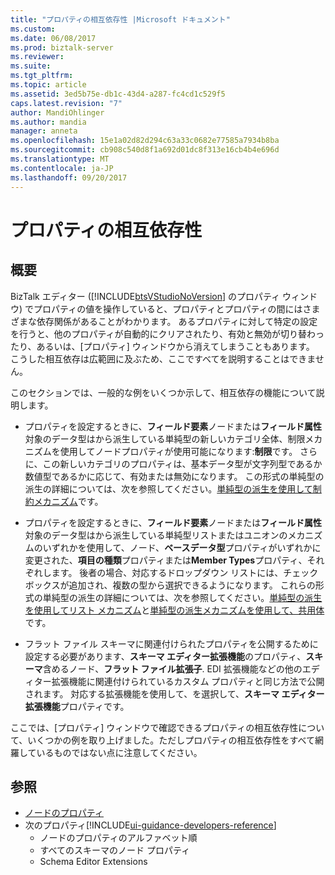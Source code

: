 ```yaml
---
title: "プロパティの相互依存性 |Microsoft ドキュメント"
ms.custom: 
ms.date: 06/08/2017
ms.prod: biztalk-server
ms.reviewer: 
ms.suite: 
ms.tgt_pltfrm: 
ms.topic: article
ms.assetid: 3ed5b75e-db1c-43d4-a287-fc4cd1c529f5
caps.latest.revision: "7"
author: MandiOhlinger
ms.author: mandia
manager: anneta
ms.openlocfilehash: 15e1a02d82d294c63a33c0682e77585a7934b8ba
ms.sourcegitcommit: cb908c540d8f1a692d01dc8f313e16cb4b4e696d
ms.translationtype: MT
ms.contentlocale: ja-JP
ms.lasthandoff: 09/20/2017
---
```

# <a name="property-interdependencies"></a>プロパティの相互依存性

## <a name="overview"></a>概要
BizTalk エディター ([!INCLUDE[btsVStudioNoVersion](../includes/btsvstudionoversion-md.md)] のプロパティ ウィンドウ) でプロパティの値を操作していると、プロパティとプロパティの間にはさまざまな依存関係があることがわかります。 あるプロパティに対して特定の設定を行うと、他のプロパティが自動的にクリアされたり、有効と無効が切り替わったり、あるいは、[プロパティ] ウィンドウから消えてしまうこともあります。 こうした相互依存は広範囲に及ぶため、ここですべてを説明することはできません。 

このセクションでは、一般的な例をいくつか示して、相互依存の機能について説明します。  
  
-   プロパティを設定するときに、**フィールド要素**ノードまたは**フィールド属性**対象のデータ型はから派生している単純型の新しいカテゴリ全体、制限メカニズムを使用してノードプロパティが使用可能になります:**制限**です。 さらに、この新しいカテゴリのプロパティは、基本データ型が文字列型であるか数値型であるかに応じて、有効または無効になります。 この形式の単純型の派生の詳細については、次を参照してください。[単純型の派生を使用して制約メカニズム](../core/simple-type-derivation-using-the-restriction-mechanism.md)です。  
  
-   プロパティを設定するときに、**フィールド要素**ノードまたは**フィールド属性**対象のデータ型はから派生している単純型リストまたはユニオンのメカニズムのいずれかを使用して、ノード、**ベースデータ型**プロパティがいずれかに変更された、**項目の種類**プロパティまたは**Member Types**プロパティ、それぞれします。 後者の場合、対応するドロップダウン リストには、チェック ボックスが追加され、複数の型から選択できるようになります。 これらの形式の単純型の派生の詳細については、次を参照してください。[単純型の派生を使用してリスト メカニズム](../core/simple-type-derivation-using-the-list-mechanism.md)と[単純型の派生メカニズムを使用して、共用体](../core/simple-type-derivation-using-the-union-mechanism.md)です。  
  
-   フラット ファイル スキーマに関連付けられたプロパティを公開するために設定する必要があります、**スキーマ エディター拡張機能**のプロパティ、**スキーマ**含めるノード、**フラット ファイル拡張子**. EDI 拡張機能などの他のエディター拡張機能に関連付けられているカスタム プロパティと同じ方法で公開されます。 対応する拡張機能を使用して、を選択して、**スキーマ エディター拡張機能**プロパティです。  
  
 ここでは、[プロパティ] ウィンドウで確認できるプロパティの相互依存性について、いくつかの例を取り上げました。ただしプロパティの相互依存性をすべて網羅しているものではない点に注意してください。  
  
## <a name="see-also"></a>参照  
-  [ノードのプロパティ](../core/node-properties.md)   
-  次のプロパティ[!INCLUDE[ui-guidance-developers-reference](../includes/ui-guidance-developers-reference.md)]
    -  ノードのプロパティのアルファベット順
    -  すべてのスキーマのノード プロパティ 
    -  Schema Editor Extensions